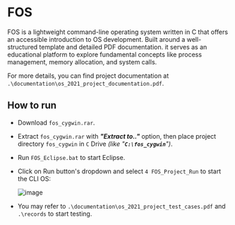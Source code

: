 # FOS

FOS is a lightweight command-line operating system written in C that offers an accessible introduction to OS development. 
Built around a well-structured template and detailed PDF documentation.
it serves as an educational platform to explore fundamental concepts like process management, memory allocation, and system calls. 

For more details, you can find project documentation at `.\documentation\os_2021_project_documentation.pdf`.

## How to run
- Download `fos_cygwin.rar`.
- Extract `fos_cygwin.rar` with ***"Extract to.."*** option, then place project directory `fos_cygwin` in `C` Drive *(like "**`C:\fos_cygwin`**")*.
- Run `FOS_Eclipse.bat` to start Eclipse.
- Click on Run button's dropdown and select `4 FOS_Project_Run` to start the CLI OS:

    ![image](https://github.com/user-attachments/assets/a733425e-795a-4acc-a5e3-e392b6b27a04)

- You may refer to `.\documentation\os_2021_project_test_cases.pdf` and `.\records` to start testing.
